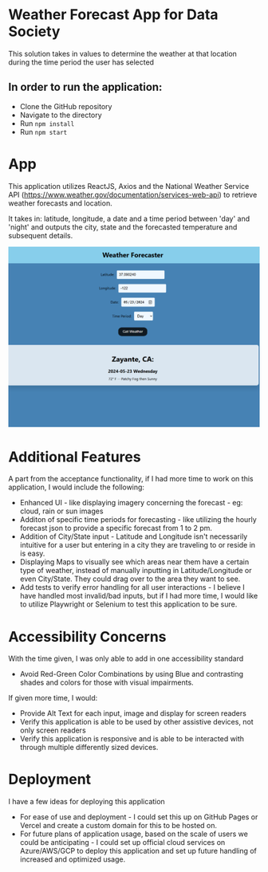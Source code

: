 # Weather Forecast App for Data Society

This solution takes in values to determine the weather at that location during the time period the user has selected

## In order to run the application:
- Clone the GitHub repository
- Navigate to the directory
- Run ``` npm install ```
- Run ``` npm start ```


# App

This application utilizes ReactJS, Axios and the National Weather Service API (https://www.weather.gov/documentation/services-web-api) to retrieve weather forecasts and location. 

It takes in: latitude, longitude, a date and a time period between 'day' and 'night' and outputs the city, state and the forecasted temperature and subsequent details. 

![App Image](image.png)


# Additional Features

A part from the acceptance functionality, if I had more time to work on this application, I would include the following:
- Enhanced UI - like displaying imagery concerning the forecast - eg: cloud, rain or sun images
- Additon of specific time periods for forecasting - like utilizing the hourly forecast json to provide a specific forecast from 1 to 2 pm. 
- Addition of City/State input - Latitude and Longitude isn't necessarily intuitive for a user but entering in a city they are traveling to or reside in is easy. 
- Displaying Maps to visually see which areas near them have a certain type of weather, instead of manually inputting in Latitude/Longitude or even City/State. They could drag over to the area they want to see.
- Add tests to verify error handling for all user interactions - I believe I have handled most invalid/bad inputs, but if I had more time, I would like to utilize Playwright or Selenium to test this application to be sure. 

# Accessibility Concerns

With the time given, I was only able to add in one accessibility standard
- Avoid Red-Green Color Combinations by using Blue and contrasting shades and colors for those with visual impairments.

If given more time, I would:  
- Provide Alt Text for each input, image and display for screen readers
- Verify this application is able to be used by other assistive devices, not only screen readers 
- Verify this application is responsive and is able to be interacted with through multiple differently sized devices. 


# Deployment

I have a few ideas for deploying this application
- For ease of use and deployment - I could set this up on GitHub Pages or Vercel and create a custom domain for this to be hosted on. 
- For future plans of application usage, based on the scale of users we could be anticipating - I could set up official cloud services on Azure/AWS/GCP to deploy this application and set up future handling of increased and optimized usage.
